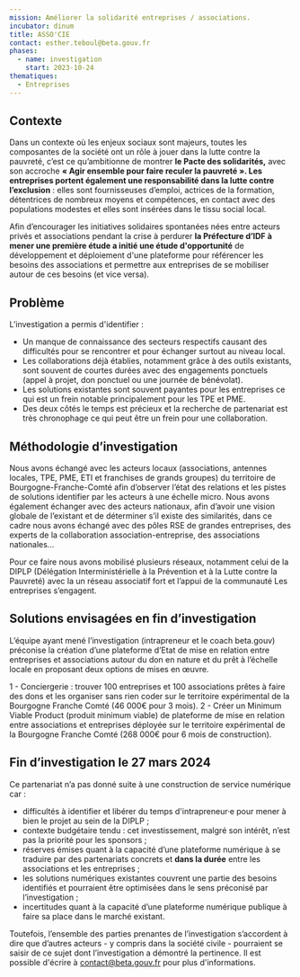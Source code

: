 ```yaml
---
mission: Améliorer la solidarité entreprises / associations.
incubator: dinum
title: ASSO'CIE
contact: esther.teboul@beta.gouv.fr
phases:
  - name: investigation
    start: 2023-10-24
thematiques:
  - Entreprises
---
```

## Contexte

Dans un contexte où les enjeux sociaux sont majeurs, toutes les composantes de la société ont un rôle à jouer dans la lutte contre la pauvreté, c’est ce qu’ambitionne de montrer **le Pacte des solidarités,** avec son accroche **« Agir ensemble pour faire reculer la pauvreté ». Les entreprises portent également une responsabilité dans la lutte contre l’exclusion** : elles sont fournisseuses d’emploi, actrices de la formation, détentrices de nombreux moyens et compétences, en contact avec des populations modestes et elles sont insérées dans le tissu social local.

Afin d’encourager les initiatives solidaires spontanées nées entre acteurs privés et associations pendant la crise à perdurer **la Préfecture d’IDF à mener une première étude a initié une étude d'opportunité** de développement et déploiement d'une plateforme pour référencer les besoins des associations et permettre aux entreprises de se mobiliser autour de ces besoins (et vice versa).

## Problème

L’investigation a permis d'identifier :
- Un manque de connaissance des secteurs respectifs causant des difficultés pour se rencontrer et pour échanger surtout au niveau local.
- Les collaborations déjà établies, notamment grâce à des outils existants, sont souvent de courtes durées avec des engagements ponctuels (appel à projet, don ponctuel ou une journée de bénévolat).
- Les solutions existantes sont souvent payantes pour les entreprises ce qui est un frein notable principalement pour les TPE et PME.
- Des deux côtés le temps est précieux et la recherche de partenariat est très chronophage ce qui peut être un frein pour une collaboration.

## Méthodologie d’investigation

Nous avons échangé avec les acteurs locaux (associations, antennes locales, TPE, PME, ETI et franchises de grands groupes) du territoire de Bourgogne-Franche-Comté afin d’observer l’état des relations et les pistes de solutions identifier par les acteurs à une échelle micro. Nous avons également échanger avec des acteurs nationaux, afin d’avoir une vision globale de l’existant et de déterminer s’il existe des similarités, dans ce cadre nous avons échangé avec des pôles RSE de grandes entreprises, des experts de la collaboration association-entreprise, des associations nationales…

Pour ce faire nous avons mobilisé plusieurs réseaux, notamment celui de la DIPLP (Délégation Interministérielle à la Prévention et à la Lutte contre la Pauvreté) avec la un réseau associatif fort et l’appui de la communauté Les entreprises s’engagent.

## Solutions envisagées en fin d’investigation

L’équipe ayant mené l’investigation (intrapreneur et le coach beta.gouv) préconise la création d’une plateforme d’Etat de mise en relation entre entreprises et associations autour du don en nature et du prêt à l’échelle locale en proposant deux options de mises en œuvre.

1 - Conciergerie : trouver 100 entreprises et 100 associations prêtes à faire des dons et les organiser sans rien coder sur le territoire expérimental de la Bourgogne Franche Comté (46 000€ pour 3 mois).
2 - Créer un Minimum Viable Product (produit minimum viable) de plateforme de mise en relation entre associations et entreprises déployée sur le territoire expérimental de la Bourgogne Franche Comté (268 000€ pour 6 mois de construction).

## Fin d’investigation le 27 mars 2024

Ce partenariat n’a pas donné suite à une construction de service numérique car :
- difficultés à identifier et libérer du temps d'intrapreneur·e pour mener à bien le projet au sein de la DIPLP ;
- contexte budgétaire tendu : cet investissement, malgré son intérêt, n’est pas la priorité pour les sponsors ;
- réserves émises quant à la capacité d’une plateforme numérique à se traduire par des partenariats concrets et **dans la durée** entre les associations et les entreprises ;
- les solutions numériques existantes couvrent une partie des besoins identifiés et pourraient être optimisées dans le sens préconisé par l’investigation ;
- incertitudes quant à la capacité d’une plateforme numérique publique à faire sa place dans le marché existant.

Toutefois, l’ensemble des parties prenantes de l’investigation s’accordent à dire que d’autres acteurs - y compris dans la société civile - pourraient se saisir de ce sujet dont l’investigation a démontré la pertinence. Il est possible d'écrire à contact@beta.gouv.fr pour plus d'informations.
